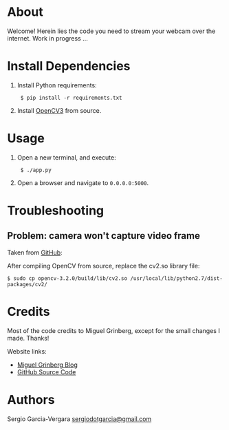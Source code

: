 # About

Welcome! Herein lies the code you need to stream your webcam over the internet.
Work in progress ...

# Install Dependencies

1. Install Python requirements:

		$ pip install -r requirements.txt

2. Install
   [OpenCV3](https://github.com/kratzert/Ubuntu_from_scratch/blob/master/Ubuntu_16_04LTS.md#installing-opencv3)
   from source.

# Usage

1. Open a new terminal, and execute:

		$ ./app.py

2. Open a browser and navigate to `0.0.0.0:5000`.

# Troubleshooting

## Problem: camera won't capture video frame

Taken from [GitHub](https://github.com/opencv/opencv/issues/8471):

After compiling OpenCV from source, replace the cv2.so library file:

	$ sudo cp opencv-3.2.0/build/lib/cv2.so /usr/local/lib/python2.7/dist-packages/cv2/

# Credits

Most of the code credits to Miguel Grinberg, except for the small changes I
made. Thanks!

Website links:
* [Miguel Grinberg Blog](http://blog.miguelgrinberg.com/post/video-streaming-with-flask)
* [GitHub Source Code](https://github.com/miguelgrinberg/flask-video-streaming)

# Authors

Sergio Garcia-Vergara <sergiodotgarcia@gmail.com>
